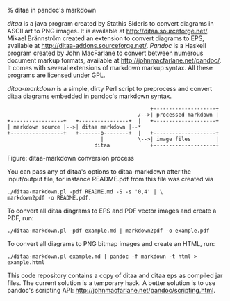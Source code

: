 % ditaa in pandoc's markdown

*ditaa* is a java program created by Stathis Sideris to convert diagrams in
ASCII art to PNG images. It is available at <http://ditaa.sourceforge.net/>.
Mikael Brännström created an extension to convert diagrams to EPS, available at
<http://ditaa-addons.sourceforge.net/>. *Pandoc* is a Haskell program created
by John MacFarlane to convert between numerous document markup formats,
available at <http://johnmacfarlane.net/pandoc/>. It comes with several extensions
of markdown markup syntax. All these programs are licensed under GPL.

*ditaa-markdown* is a simple, dirty Perl script to preprocess and convert ditaa
diagrams embedded in pandoc's markdown syntax.

~~~~~ {.ditaa}
                                              +--------------------+
                                          /-->| processed markdown |
+-----------------+   +----------------+  |   +--------------------+
| markdown source |-->| ditaa markdown |--*
+-----------------+   +-------o--------+  |   +--------------------+
                              |           \-->| image files        |
                            ditaa             +--------------------+
~~~~~

Figure: ditaa-markdown conversion process

You can pass any of ditaa's options to ditaa-markdown after the input/output
file, for instance README.pdf from this file was created via

    ./ditaa-markdown.pl -pdf README.md -S -s '0,4' | \
	markdown2pdf -o README.pdf.

To convert all ditaa diagrams to EPS and PDF vector images and create a PDF,
run:

    ./ditaa-markdown.pl -pdf example.md | markdown2pdf -o example.pdf

To convert all diagrams to PNG bitmap images and create an HTML, run:

    ./ditaa-markdown.pl example.md | pandoc -f markdown -t html > example.html

This code repository contains a copy of ditaa and ditaa eps as compiled jar
files. The current solution is a temporary hack. A better solution is to use
pandoc's scripting API: <http://johnmacfarlane.net/pandoc/scripting.html>.

